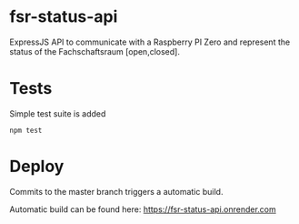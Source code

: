 # fsr-status-api
ExpressJS API to communicate with a Raspberry PI Zero and represent the status of the Fachschaftsraum [open,closed].

# Tests

Simple test suite is added

`npm test`

# Deploy

Commits to the master branch triggers a automatic build.

Automatic build can be found here:
https://fsr-status-api.onrender.com
